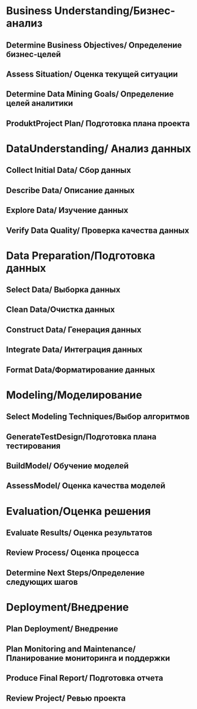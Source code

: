# Business Understanding/Бизнес-анализ

## Determine Business Objectives/ Определение бизнес-целей
## Assess Situation/ Оценка текущей ситуации
## Determine Data Mining Goals/ Определение целей аналитики
## ProduktProject Plan/ Подготовка плана проекта

# DataUnderstanding/ Анализ данных

## Collect Initial Data/ Сбор данных 
## Describe Data/ Описание данных 
## Explore Data/ Изучение данных
## Verify Data Quality/ Проверка качества данных

# Data Preparation/Подготовка данных

## Select Data/ Выборка данных
## Clean Data/Очистка данных
## Construct Data/ Генерация данных
## Integrate Data/ Интеграция данных
## Format Data/Форматирование данных

# Modeling/Моделирование

## Select Modeling Techniques/Выбор алгоритмов 
## GenerateTestDesign/Подготовка плана тестирования
## BuildModel/ Обучение моделей
## AssessModel/ Оценка качества моделей

# Evaluation/Оценка решения

## Evaluate Results/ Оценка результатов
## Review Process/ Оценка процесса
## Determine Next Steps/Определение следующих шагов

# Deployment/Внедрение 

## Plan Deployment/ Внедрение
## Plan Monitoring and Maintenance/ Планирование мониторинга и поддержки
## Produce Final Report/ Подготовка отчета
## Review Project/ Ревью проекта
